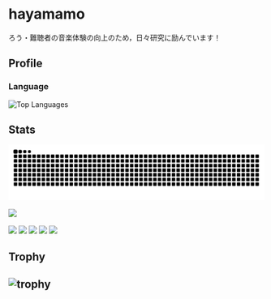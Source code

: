 # hayamamo

ろう・難聴者の音楽体験の向上のため，日々研究に励んでいます！

## Profile
### Language
![Top Languages](https://github-readme-stats.vercel.app/api/top-langs/?username=H21465&layout=compact&theme=tokyonight)
## Stats
![](https://raw.githubusercontent.com/H21465/H21465/output/github-contribution-grid-snake.svg)

![](https://github-profile-summary-cards.vercel.app/api/cards/profile-details?username=H21465&theme=github)


![](http://github-profile-summary-cards.vercel.app/api/cards/profile-details?username=H21465&theme=gruvbox)
![](http://github-profile-summary-cards.vercel.app/api/cards/repos-per-language?username=H21465&theme=gruvbox)
![](http://github-profile-summary-cards.vercel.app/api/cards/most-commit-language?username=H21465&theme=gruvbox)
![](http://github-profile-summary-cards.vercel.app/api/cards/stats?username=H21465&theme=gruvbox)
![](http://github-profile-summary-cards.vercel.app/api/cards/productive-time?username=H21465&theme=gruvbox&utcOffset=9)

## Trophy
![trophy](https://github-profile-trophy.vercel.app/?username=H21465&theme=gruvbox)
---
